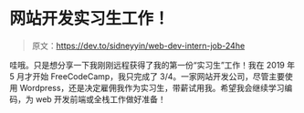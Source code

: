 # 网站开发实习生工作！

> 原文：<https://dev.to/sidneyyin/web-dev-intern-job-24he>

哇哦。只是想分享一下我刚刚远程获得了我的第一份“实习生”工作！我在 2019 年 5 月才开始 FreeCodeCamp，我只完成了 3/4。一家网站开发公司，尽管主要使用 Wordpress，还是决定雇佣我作为实习生，带薪试用我。希望我会继续学习编码，为 web 开发前端或全栈工作做好准备！